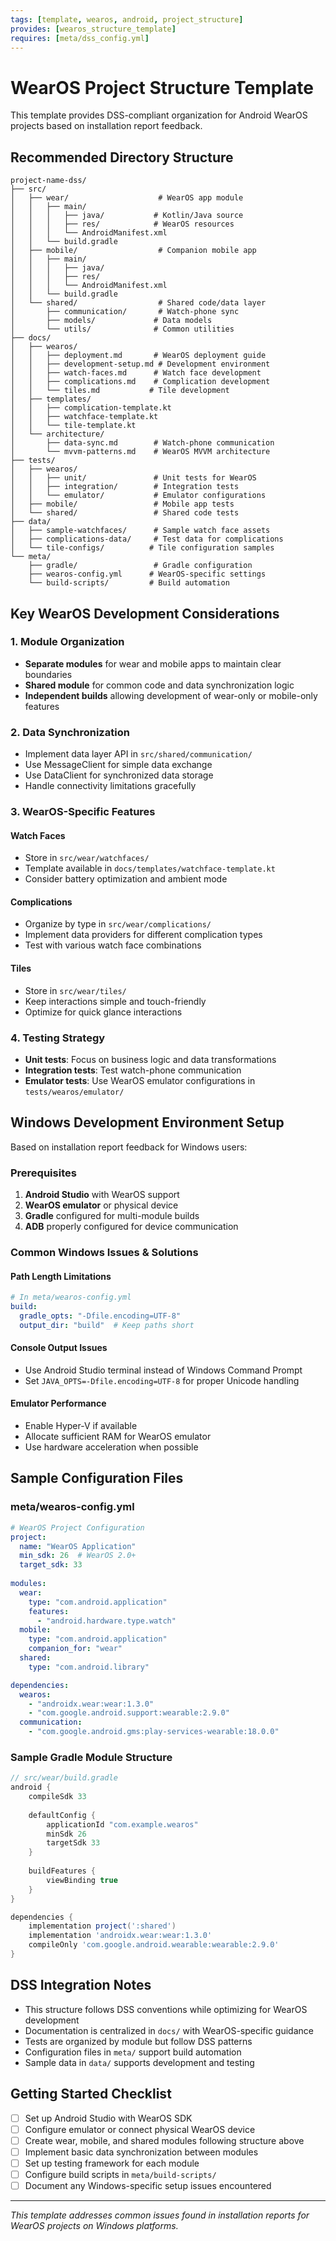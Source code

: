 ```yaml
---
tags: [template, wearos, android, project_structure]
provides: [wearos_structure_template]
requires: [meta/dss_config.yml]
---
```


# WearOS Project Structure Template

This template provides DSS-compliant organization for Android WearOS projects based on installation report feedback.

## Recommended Directory Structure

``` text
project-name-dss/
├── src/
│   ├── wear/                    # WearOS app module
│   │   ├── main/
│   │   │   ├── java/           # Kotlin/Java source
│   │   │   ├── res/            # WearOS resources
│   │   │   └── AndroidManifest.xml
│   │   └── build.gradle
│   ├── mobile/                  # Companion mobile app
│   │   ├── main/
│   │   │   ├── java/
│   │   │   ├── res/
│   │   │   └── AndroidManifest.xml
│   │   └── build.gradle
│   └── shared/                  # Shared code/data layer
│       ├── communication/       # Watch-phone sync
│       ├── models/             # Data models
│       └── utils/              # Common utilities
├── docs/
│   ├── wearos/
│   │   ├── deployment.md       # WearOS deployment guide
│   │   ├── development-setup.md # Development environment
│   │   ├── watch-faces.md      # Watch face development
│   │   ├── complications.md    # Complication development
│   │   └── tiles.md           # Tile development
│   ├── templates/
│   │   ├── complication-template.kt
│   │   ├── watchface-template.kt
│   │   └── tile-template.kt
│   └── architecture/
│       ├── data-sync.md        # Watch-phone communication
│       └── mvvm-patterns.md    # WearOS MVVM architecture
├── tests/
│   ├── wearos/
│   │   ├── unit/               # Unit tests for WearOS
│   │   ├── integration/        # Integration tests
│   │   └── emulator/           # Emulator configurations
│   ├── mobile/                 # Mobile app tests
│   └── shared/                 # Shared code tests
├── data/
│   ├── sample-watchfaces/      # Sample watch face assets
│   ├── complications-data/     # Test data for complications
│   └── tile-configs/          # Tile configuration samples
└── meta/
    ├── gradle/                 # Gradle configuration
    ├── wearos-config.yml      # WearOS-specific settings
    └── build-scripts/         # Build automation
```

## Key WearOS Development Considerations

### 1. Module Organization

- **Separate modules** for wear and mobile apps to maintain clear boundaries
- **Shared module** for common code and data synchronization logic
- **Independent builds** allowing development of wear-only or mobile-only features

### 2. Data Synchronization

- Implement data layer API in `src/shared/communication/`
- Use MessageClient for simple data exchange
- Use DataClient for synchronized data storage
- Handle connectivity limitations gracefully

### 3. WearOS-Specific Features

#### Watch Faces

- Store in `src/wear/watchfaces/`
- Template available in `docs/templates/watchface-template.kt`
- Consider battery optimization and ambient mode

#### Complications

- Organize by type in `src/wear/complications/`
- Implement data providers for different complication types
- Test with various watch face combinations

#### Tiles

- Store in `src/wear/tiles/`
- Keep interactions simple and touch-friendly
- Optimize for quick glance interactions

### 4. Testing Strategy

- **Unit tests**: Focus on business logic and data transformations
- **Integration tests**: Test watch-phone communication
- **Emulator tests**: Use WearOS emulator configurations in `tests/wearos/emulator/`

## Windows Development Environment Setup

Based on installation report feedback for Windows users:

### Prerequisites

1. **Android Studio** with WearOS support
2. **WearOS emulator** or physical device
3. **Gradle** configured for multi-module builds
4. **ADB** properly configured for device communication

### Common Windows Issues & Solutions

#### Path Length Limitations

```yaml
# In meta/wearos-config.yml
build:
  gradle_opts: "-Dfile.encoding=UTF-8"
  output_dir: "build"  # Keep paths short
```

#### Console Output Issues

- Use Android Studio terminal instead of Windows Command Prompt
- Set `JAVA_OPTS=-Dfile.encoding=UTF-8` for proper Unicode handling

#### Emulator Performance

- Enable Hyper-V if available
- Allocate sufficient RAM for WearOS emulator
- Use hardware acceleration when possible

## Sample Configuration Files

### meta/wearos-config.yml

```yaml
# WearOS Project Configuration
project:
  name: "WearOS Application"
  min_sdk: 26  # WearOS 2.0+
  target_sdk: 33
  
modules:
  wear:
    type: "com.android.application"
    features:
      - "android.hardware.type.watch"
  mobile:
    type: "com.android.application"
    companion_for: "wear"
  shared:
    type: "com.android.library"

dependencies:
  wearos:
    - "androidx.wear:wear:1.3.0"
    - "com.google.android.support:wearable:2.9.0"
  communication:
    - "com.google.android.gms:play-services-wearable:18.0.0"
```

### Sample Gradle Module Structure

```gradle
// src/wear/build.gradle
android {
    compileSdk 33
    
    defaultConfig {
        applicationId "com.example.wearos"
        minSdk 26
        targetSdk 33
    }
    
    buildFeatures {
        viewBinding true
    }
}

dependencies {
    implementation project(':shared')
    implementation 'androidx.wear:wear:1.3.0'
    compileOnly 'com.google.android.wearable:wearable:2.9.0'
}
```

## DSS Integration Notes

- This structure follows DSS conventions while optimizing for WearOS development
- Documentation is centralized in `docs/` with WearOS-specific guidance
- Tests are organized by module but follow DSS patterns
- Configuration files in `meta/` support build automation
- Sample data in `data/` supports development and testing

## Getting Started Checklist

- [ ] Set up Android Studio with WearOS SDK
- [ ] Configure emulator or connect physical WearOS device
- [ ] Create wear, mobile, and shared modules following structure above
- [ ] Implement basic data synchronization between modules
- [ ] Set up testing framework for each module
- [ ] Configure build scripts in `meta/build-scripts/`
- [ ] Document any Windows-specific setup issues encountered

---

*This template addresses common issues found in installation reports for WearOS projects on Windows platforms.*
